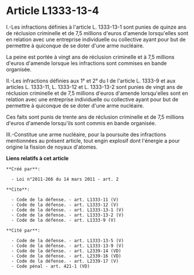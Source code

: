 # Article L1333-13-4

I.-Les infractions définies à l'article L. 1333-13-1 sont punies de quinze ans de réclusion criminelle et de 7,5 millions
d'euros d'amende lorsqu'elles sont en relation avec une entreprise individuelle ou collective ayant pour but de permettre à
quiconque de se doter d'une arme nucléaire. 

La peine est portée à vingt ans de réclusion criminelle et à 7,5 millions d'euros d'amende lorsque les infractions sont
commises en bande organisée. 

II.-Les infractions définies aux 1° et 2° du I de l'article L. 1333-9 et aux articles L. 1333-11, L. 1333-12 et L. 1333-13-2
sont punies de vingt ans de réclusion criminelle et de 7,5 millions d'euros d'amende lorsqu'elles sont en relation avec une
entreprise individuelle ou collective ayant pour but de permettre à quiconque de se doter d'une arme nucléaire. 

Ces faits sont punis de trente ans de réclusion criminelle et de 7,5 millions d'euros d'amende lorsqu'ils sont commis en
bande organisée. 

III.-Constitue une arme nucléaire, pour la poursuite des infractions mentionnées au présent article, tout engin explosif dont
l'énergie a pour origine la fission de noyaux d'atomes.

**Liens relatifs à cet article**

	**Créé par**:

	  - Loi n°2011-266 du 14 mars 2011 - art. 2

	**Cite**:

	  - Code de la défense. - art. L1333-11 (V)
	  - Code de la défense. - art. L1333-12 (V)
	  - Code de la défense. - art. L1333-13-1 (V)
	  - Code de la défense. - art. L1333-13-2 (V)
	  - Code de la défense. - art. L1333-9 (V)

	**Cité par**:

	  - Code de la défense. - art. L1333-13-5 (V)
	  - Code de la défense. - art. L1333-13-9 (V)
	  - Code de la défense. - art. L2339-14 (VD)
	  - Code de la défense. - art. L2339-16 (VD)
	  - Code de la défense. - art. L2339-17 (V)
	  - Code pénal - art. 421-1 (VD)
